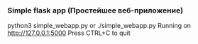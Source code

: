 ### Simple flask app (Простейшее веб-приложение)
python3 simple_webapp.py or ./simple_webapp.py
Running on http://127.0.0.1:5000
Press CTRL+C to quit
